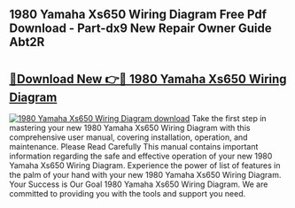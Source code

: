 ## 1980 Yamaha Xs650 Wiring Diagram Free Pdf Download - Part-dx9 New Repair Owner Guide Abt2R

# <h2><a href="http://dfhv52.blite.top/?on=1980+Yamaha+Xs650+Wiring+Diagram">🔗Download New 👉🔴 1980 Yamaha Xs650 Wiring Diagram</a></h2>

[![1980 Yamaha Xs650 Wiring Diagram download](https://i.imgur.com/lujVjoI.png)](http://dfhv52.blite.top/?on=1980+Yamaha+Xs650+Wiring+Diagram)
Take the first step in mastering your new 1980 Yamaha Xs650 Wiring Diagram with this comprehensive user manual, covering installation, operation, and maintenance. Please Read Carefully This manual contains important information regarding the safe and effective operation of your new 1980 Yamaha Xs650 Wiring Diagram. Experience the power of list of features in the palm of your hand with your new 1980 Yamaha Xs650 Wiring Diagram. Your Success is Our Goal 1980 Yamaha Xs650 Wiring Diagram. We are committed to providing you with the tools and support you need.
